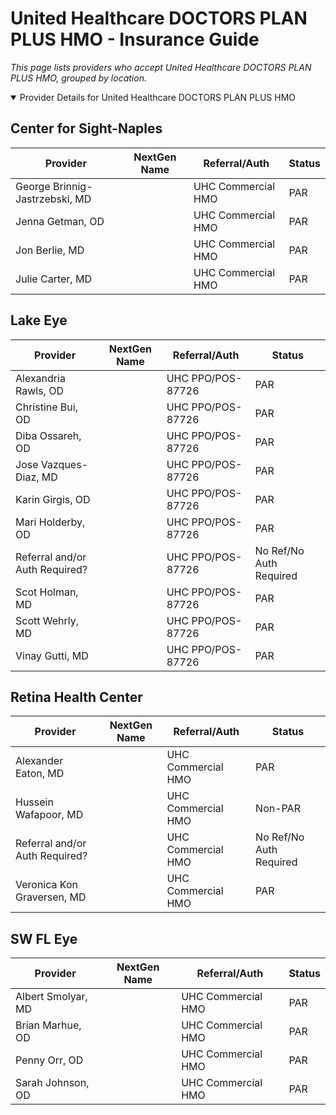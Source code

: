 # United Healthcare DOCTORS PLAN PLUS HMO - Insurance Guide

*This page lists providers who accept United Healthcare DOCTORS PLAN PLUS HMO, grouped by location.*

<details open><summary>Provider Details for United Healthcare DOCTORS PLAN PLUS HMO</summary>

## Center for Sight-Naples

| Provider | NextGen Name | Referral/Auth | Status |
|----------|-------------|--------------|--------|
| George Brinnig-Jastrzebski, MD |  | UHC Commercial HMO | PAR |
| Jenna Getman, OD |  | UHC Commercial HMO | PAR |
| Jon Berlie, MD |  | UHC Commercial HMO | PAR |
| Julie Carter, MD |  | UHC Commercial HMO | PAR |

## Lake Eye 

| Provider | NextGen Name | Referral/Auth | Status |
|----------|-------------|--------------|--------|
| Alexandria Rawls, OD |  | UHC PPO/POS-87726 | PAR |
| Christine Bui, OD |  | UHC PPO/POS-87726 | PAR |
| Diba Ossareh, OD |  | UHC PPO/POS-87726 | PAR |
| Jose Vazques-Diaz, MD |  | UHC PPO/POS-87726 | PAR |
| Karin Girgis, OD |  | UHC PPO/POS-87726 | PAR |
| Mari Holderby, OD |  | UHC PPO/POS-87726 | PAR |
| Referral and/or Auth Required? |  | UHC PPO/POS-87726 | No Ref/No Auth Required |
| Scot Holman, MD |  | UHC PPO/POS-87726 | PAR |
| Scott Wehrly, MD |  | UHC PPO/POS-87726 | PAR |
| Vinay Gutti, MD |  | UHC PPO/POS-87726 | PAR |

## Retina Health Center

| Provider | NextGen Name | Referral/Auth | Status |
|----------|-------------|--------------|--------|
| Alexander Eaton, MD |  | UHC Commercial HMO | PAR |
| Hussein Wafapoor, MD |  | UHC Commercial HMO | Non-PAR |
| Referral and/or Auth Required? |  | UHC Commercial HMO | No Ref/No Auth Required |
| Veronica Kon Graversen, MD |  | UHC Commercial HMO | PAR |

## SW FL Eye

| Provider | NextGen Name | Referral/Auth | Status |
|----------|-------------|--------------|--------|
| Albert Smolyar, MD |  | UHC Commercial HMO | PAR |
| Brian Marhue, OD |  | UHC Commercial HMO | PAR |
| Penny Orr, OD |  | UHC Commercial HMO | PAR |
| Sarah Johnson, OD |  | UHC Commercial HMO | PAR |

</details>

